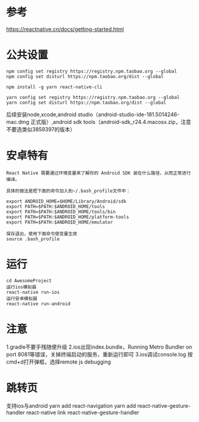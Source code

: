# 参考
https://reactnative.cn/docs/getting-started.html
# 公共设置
```
npm config set registry https://registry.npm.taobao.org --global
npm config set disturl https://npm.taobao.org/dist --global

npm install -g yarn react-native-cli

yarn config set registry https://registry.npm.taobao.org --global
yarn config set disturl https://npm.taobao.org/dist --global
```

后续安装node,xcode,android studio（android-studio-ide-181.5014246-mac.dmg 正式版）,android sdk tools（android-sdk_r24.4.macosx.zip，注意不要选类似3859397的版本）

# 安卓特有
```
React Native 需要通过环境变量来了解你的 Android SDK 装在什么路径，从而正常进行编译。

具体的做法是把下面的命令加入到~/.bash_profile文件中：

export ANDROID_HOME=$HOME/Library/Android/sdk
export PATH=$PATH:$ANDROID_HOME/tools
export PATH=$PATH:$ANDROID_HOME/tools/bin
export PATH=$PATH:$ANDROID_HOME/platform-tools
export PATH=$PATH:$ANDROID_HOME/emulator

保存退出，使用下面命令使变量生效
source .bash_profile

```

# 运行

```
cd AwesomeProject
运行ios模拟器
react-native run-ios
运行安卓模拟器
react-native run-android
```

# 注意
1.gradle不要手残随便升级
2.ios出现index.bundle，Running Metro Bundler on port 8081等错误，关掉终端启动的服务，重新运行即可
3.ios调试console.log 按cmd+d打开弹框，选择remote js debugging

# 跳转页
支持ios与android
yarn add react-navigation
yarn add react-native-gesture-handler
react-native link react-native-gesture-handler




